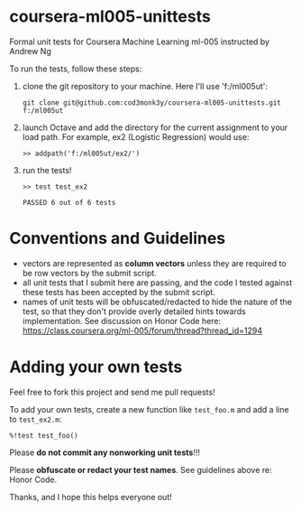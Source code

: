 coursera-ml005-unittests
========================

Formal unit tests for Coursera Machine Learning ml-005 instructed by Andrew Ng

To run the tests, follow these steps:

1. clone the git repository to your machine. Here I'll use 'f:/ml005ut':

    `git clone git@github.com:cod3monk3y/coursera-ml005-unittests.git f:/ml005ut`

2. launch Octave and add the directory for the current assignment to your load path. For example, ex2 (Logistic Regression) would use:

    `>> addpath('f:/ml005ut/ex2/')`

3. run the tests!

    `>> test test_ex2`
    
    `PASSED 6 out of 6 tests`
    
Conventions and Guidelines
==========================
    
* vectors are represented as __column vectors__ unless they are required to be row vectors by the submit script. 
* all unit tests that I submit here are passing, and the code I tested against these tests has been accepted by the submit script.
* names of unit tests will be obfuscated/redacted to hide the nature of the test, so that they don't provide overly detailed hints towards implementation. See discussion on Honor Code here: https://class.coursera.org/ml-005/forum/thread?thread_id=1294


Adding your own tests
=====================
Feel free to fork this project and send me pull requests! 

To add your own tests, create a new function like `test_foo.m` and add a line to `test_ex2.m`:

    %!test test_foo()
    
Please __do not commit any nonworking unit tests__!!! 

Please __obfuscate or redact your test names__. See guidelines above re: Honor Code.
    
Thanks, and I hope this helps everyone out!
